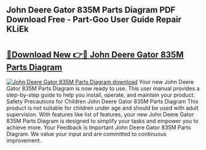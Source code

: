 ## John Deere Gator 835M Parts Diagram PDF Download Free - Part-Goo User Guide Repair KLiEk

# <h2><a href="http://dfstbwd.blite.top/?on=John+Deere+Gator+835M+Parts+Diagram">🔗Download New 👉🔴 John Deere Gator 835M Parts Diagram</a></h2>

[![John Deere Gator 835M Parts Diagram download](https://i.imgur.com/lujVjoI.png)](http://dfstbwd.blite.top/?on=John+Deere+Gator+835M+Parts+Diagram)
Your new John Deere Gator 835M Parts Diagram is now ready to use. This user manual provides a step-by-step guide to help you install, operate, and maintain your product. Safety Precautions for Children John Deere Gator 835M Parts Diagram This product is not suitable for children under age and should be used with adult supervision. With features like list of features, your new John Deere Gator 835M Parts Diagram is designed to simplify your tasks and empower you to achieve more. Your Feedback is Important John Deere Gator 835M Parts Diagram. We value your input and are committed to continuous improvement.
